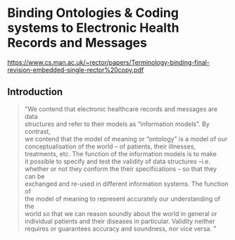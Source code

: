 # Binding Ontologies & Coding systems to Electronic Health Records and Messages
https://www.cs.man.ac.uk/~rector/papers/Terminology-binding-final-revision-embedded-single-rector%20copy.pdf

## Introduction
> "We contend that electronic healthcare records and messages are data  
> structures and refer to their models as “information models”.  By contrast,  
> we contend that the model of meaning or “ontology” is a model of our  
> conceptualisation of the world – of patients, their illnesses,  
> treatments, etc.  The function of the information models is to make  
> it possible to specify and test the validity of data structures –i.e.  
> whether or not they conform the their specifications – so that they can be  
> exchanged and re-used in different information systems.  The function of  
> the model of meaning to represent accurately our understanding of the  
> world so that we can reason soundly about the world in general or individual patients and their diseases in particular.  Validity neither requires or guarantees accuracy and soundness, nor vice versa. "
